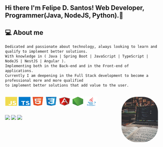 ## Hi there I'm Felipe D. Santos! Web Developer, Programmer(Java, NodeJS, Python).👋

##  💻 About me
    Dedicated and passionate about technology, always looking to learn and qualify to implement better solutions. 
    With knowledge in ( Java | Spring Boot | JavaScript | TypeScript | NodeJS | NestJS | Angular ).
    Implementing both in the Back-end and in the Front-end of applications. 
    Currently I am deepening in the Full Stack development to become a professional more and more qualified     
    to implement better solutions that add value to the user. 

<div style="display: inline_block"><br>
  <img align="center" alt="Felipe-Js" height="30" width="40" src="https://raw.githubusercontent.com/devicons/devicon/master/icons/javascript/javascript-plain.svg">
  <img align="center" alt="Felipe-Ts" height="30" width="40" src="https://raw.githubusercontent.com/devicons/devicon/master/icons/typescript/typescript-plain.svg">
  <img align="center" alt="Felipe-HTML" height="30" width="40" src="https://raw.githubusercontent.com/devicons/devicon/master/icons/html5/html5-original.svg">
  <img align="center" alt="Felipe-CSS" height="30" width="40" src="https://raw.githubusercontent.com/devicons/devicon/master/icons/css3/css3-original.svg">
  <img align="center" alt="Felipe-Angular" height="30" width="40" src="https://raw.githubusercontent.com/devicons/devicon/master/icons/angularjs/angularjs-original.svg">
  <img align="center" alt="Felipe-NodeJS" height="30" width="40" src="https://raw.githubusercontent.com/devicons/devicon/master/icons/nodejs/nodejs-original.svg"> 
  <img align="center" alt="Felipe-Java" height="30" width="40" src="https://raw.githubusercontent.com/devicons/devicon/master/icons/java/java-original.svg">
  <img align="right" alt="Felipe-pic" height="150" style="border-radius:50px;" src="https://github.com/lycan-nt/my_portyfolio/blob/master/img.jpg">
</div>
  
  ##
 
<div> 
<!--  <a href="https://www.youtube.com/channel/UC_-uuuZbY0AAt9CViNzvc-Q" target="_blank"><img src="https://img.shields.io/badge/YouTube-FF0000?style=for-the-badge&logo=youtube&logoColor=white" target="_blank"></a> OBS: Usar caso crie um canal no youtube -->
<!--   <a href="https://instagram.com/rafaballerini" target="_blank"><img src="https://img.shields.io/badge/-Instagram-%23E4405F?style=for-the-badge&logo=instagram&logoColor=white" target="_blank"></a> OBS: Usar caso crie um instagram -->
<!-- 	<a href="https://www.twitch.tv/rafaballerinii" target="_blank"><img src="https://img.shields.io/badge/Twitch-9146FF?style=for-the-badge&logo=twitch&logoColor=white" target="_blank"></a> OBS: Usar caso faça um canla na twitch -->
<!--  <a href="https://discord.gg/wagxzStdcR" target="_blank"><img src="https://img.shields.io/badge/Discord-7289DA?style=for-the-badge&logo=discord&logoColor=white" target="_blank"></a> OBS: Usar caso tenha um discord pra atendimento -->
 <a href = "mailto:lycan.felipe@gmail.com"><img src="https://img.shields.io/badge/-Gmail-%23333?style=for-the-badge&logo=gmail&logoColor=white" target="_blank"></a>
 <a href="https://www.linkedin.com/in/felipe-d-santos/" target="_blank"><img src="https://img.shields.io/badge/-LinkedIn-%230077B5?style=for-the-badge&logo=linkedin&logoColor=white" target="_blank"></a> 
 <a href="https://coder-heros.blogspot.com/" target="_blank"><img src="https://img.shields.io/badge/Blog-Coder%20Hero-blue" target="_blank"></a> 
</div>
